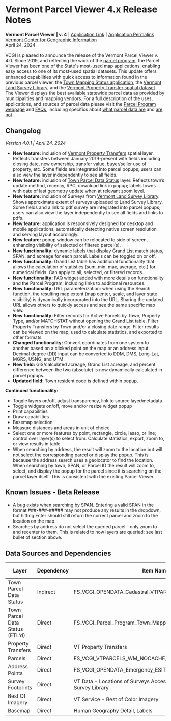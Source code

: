 # Vermont Parcel Viewer 4.x Release Notes

**Vermont Parcel Viewer | v. 4** | [Application Link](https://experience.arcgis.com/experience/b5a5cc7663c84761a305f70b913e1a60/) | [Application Permalink](https://maps.vcgi.vermont.gov/parcelviewer/)  
[Vermont Center for Geographic Information](https://vcgi.vermont.gov/data-and-programs/parcel-program)  
April 24, 2024 

VCGI is pleased to announce the release of the Vermont Parcel Viewer v. 4.0. Since 2019, and reflecting the work of the [parcel program](https://vcgi.vermont.gov/data-and-programs/parcel-program), the Parcel Viewer has been one of the State's most-used map applications, enabling easy access to one of its most-used spatial datasets. This update offers enhanced capabilities with quick access to information found in the previous parcel viewer, the [Town Mapping Status application](https://maps.vcgi.vermont.gov/parcelstatus/), the [Vermont Land Survey Library](https://landsurvey.vermont.gov/), and the [Vermont Property Transfer spatial dataset](https://geodata.vermont.gov/datasets/VCGI::vt-property-transfers/about). The Viewer displays the best available statewide parcel data as provided by municipalities and mapping vendors. For a full description of the uses, applications, and sources of parcel data please visit the [Parcel Program webpage](https://vcgi.vermont.gov/data-and-programs/parcel-program) and [FAQs](https://vcgi.vermont.gov/resources/frequently-asked-questions/parcel-program-faqs), including specifics about [what parcel data are](https://vcgi.vermont.gov/resources/frequently-asked-questions/parcel-program-faqs#1) and [are not](https://vcgi.vermont.gov/data-and-programs/parcel-program#parceldataarenot).

## Changelog
*Version 4.0.1 | April 24, 2024*
* **New feature:** inclusion of [Vermont Property Transfers](https://geodata.vermont.gov/datasets/VCGI::vt-property-transfers/explore) spatial layer. Reflects transfers between January 2019-present with fields including closing date, new ownership, transfer value, buyer/seller use of property, etc. Some fields are integrated into parcel popups; users can also view the layer independently to see all fields.
* **New feature:** inclusion of [Town Parcel Data Status](https://experience.arcgis.com/experience/d88b19e908a1460da8bcb7326f7c2ec6) layer. Reflects town’s update method, recency, RPC, download link in popup; labels towns with date of last geometry update when at relevant zoom level.
* **New feature:** inclusion of Surveys from [Vermont Land Survey Library](https://maps.vcgi.vermont.gov/landsurveylibrary/). Shows approximate extent of surveys uploaded to Land Survey Library. Some fields and a link to pdf survey are integrated into parcel popups; users can also view the layer independently to see all fields and links to pdfs. 
* **New feature:** application is responsively designed for desktop and mobile applications, automatically detecting native screen resolution and serving layout accordingly.
* **New feature:** popup window can be relocated to side of screen, enhancing visibility of selected or filtered parcel(s).
* **New functionality:** dynamic labels that display Grand List match status, SPAN, and acreage for each parcel. Labels can be toggled on or off. 
* **New functionality:** Grand List table has additional functionality that allows the calculation of statistics (sum, min, max, average, etc.) for numerical fields. Can apply to all, selected, or filtered records. 
* **New functionality:** FAQ widget added with more details on functionality and the Parcel Program, including links to additional resources.
* **New functionality:** URL parameterization: when using the Search function, the resulting map extent (map center, scale, and layer state visibility) is dynamically incorporated into the URL. Sharing the updated URL allows others to quickly access and see the same specific map view.
* **New functionality:** Filter records for Active Parcels by Town, Property Type, and/or MATCHSTAT without opening the Grand List table. Filter Property Transfers by Town and/or a closing date range. Filter results can be viewed on the map, used to calculate statistics, and exported to other formats.
* **Changed functionality:** Convert coordinates from one system to another based on a clicked point on the map or an address input. Decimal degree (DD) input can be converted to DDM, DMS, Long-Lat, MGRS, USNG, and UTM.
* **New field:** GIS/calculated acreage, Grand List acreage, and percent difference between the two (absolute) is now dynamically calculated in parcel popups.
* **Updated field:** Town resident code is defined within popup.

**Continued functionality:**

* Toggle layers on/off, adjust transparency, link to source layer/metadata
* Toggle widgets on/off, move and/or resize widget popup
* Print capabilities
* Draw capabilities
* Basemap selection
* Measure distances and areas in unit of choice
* Select one or more features by point, rectangle, circle, lasso, or line; control over layer(s) to select from. Calculate statistics, export, zoom to, or view results in table.
* When searching by address, the result will zoom to the location but will not select the corresponding parcel or display the popup. This is because the address search uses a geolocator to find the location. When searching by town, SPAN, or Parcel ID the result will zoom to, select, and display the popup for the parcel since it is searching on the parcel layer itself. This is consistent with the existing Parcel Viewer.

## Known Issues - Beta Release
* [A](https://community.esri.com/t5/arcgis-experience-builder-questions/exb-search-widget-not-behaving/td-p/1370067) [bug](https://community.esri.com/t5/arcgis-experience-builder-questions/full-text-search-index-on-hosted-feature-layer/m-p/1346085/highlight/true#M9200) [exists](https://community.esri.com/t5/arcgis-experience-builder-questions/multiple-things-stopped-working-in-the-search/m-p/1349288#M9354) when searching by SPAN. Entering a valid SPAN in the format ###-###-##### may not produce any results in the dropdown, but hitting Enter should still return the correct parcel and zoom to the location on the map.
* Searches by address do not select the queried parcel - only zoom to and recenter to them. This is related to how layers are queried; see last bullet of section above.

## Data Sources and Dependencies
| Layer                           | Dependency | Item Name                                                                 | Spatial Ref | Publisher      | URL                                                                                                                                           | Hosting | Standalone Open Data | Life Cycle Supported |
|---------------------------------|------------|---------------------------------------------------------------------------|-------------|----------------|-----------------------------------------------------------------------------------------------------------------------------------------------|---------|----------------------|----------------------|
| Town Parcel Data Status         | Indirect   | FS_VCGI_OPENDATA_Cadastral_VTPARCELS_poly_DataStatus_SP_v1                | SP          | Services_VCGI  | https://services1.arcgis.com/BkFxaEFNwHqX3tAw/arcgis/rest/services/FS_VCGI_OPENDATA_Cadastral_VTPARCELS_poly_DataStatus_SP_v1/FeatureServer/0 | AGO     | Yes                  | No                   |
| Town Parcel Data Status (ETL'd) | Direct     | FS_VCGI_Parcel_Program_Town_Mapping_Status_PRD_FME_v2                     | WM          | Publisher_VCGI | https://services1.arcgis.com/BkFxaEFNwHqX3tAw/ArcGIS/rest/services/FS_VCGI_Parcel_Program_Town_Mapping_Status_FME_PRD_v2/FeatureServer        | AGO     | No                   | No                   |
| Property Transfers              | Direct     | VT Property Transfers                                                     | WM          | Services_VCGI  | https://services1.arcgis.com/BkFxaEFNwHqX3tAw/arcgis/rest/services/FS_VCGI_OPENDATA_Cadastral_PTTR_point_WM_v1_view/FeatureServer             | AGO     | Yes                  | No                   |
| Parcels                         | Direct     | FS_VCGI_VTPARCELS_WM_NOCACHE_v2                                           | WM          | Services_VCGI  | https://services1.arcgis.com/BkFxaEFNwHqX3tAw/arcgis/rest/services/FS_VCGI_VTPARCELS_WM_NOCACHE_v2/FeatureServer                              | AGO     | Yes                  | Yes                  |
| Address Points                  | Direct     | FS_VCGI_OPENDATA_Emergency_ESITE_point_SP_v1                              | SP          | Services_VCGI  | https://services1.arcgis.com/BkFxaEFNwHqX3tAw/ArcGIS/rest/services/FS_VCGI_OPENDATA_Emergency_ESITE_point_SP_v1/FeatureServer/0               | AGO     | Yes                  | No                   |
| Survey Footprints               | Direct     | VT Data - Locations of Surveys Accessible via Vermont Land Survey Library | WM          | Publisher_VCGI | https://services1.arcgis.com/BkFxaEFNwHqX3tAw/arcgis/rest/services/FS_VCGI_Land_Survey_Library_reviewed_v2_1/FeatureServer                    | AGO     | Yes                  | No                   |
| Best Of Imagery                 | Direct     | VT Service - Best of Color Imagery                                        | WM          | Services_VCGI  | https://maps.vcgi.vermont.gov/arcgis/rest/services/EGC_services/IMG_VCGI_CLR_WM_CACHE/ImageServer                                             | AGS     | Yes                  | Yes                  |
| Basemap                         | Direct     | Human Geography Detail, Labels                                            | WM          | ESRI           | https://basemaps.arcgis.com/arcgis/rest/services/World_Basemap_v2/VectorTileServer                                                            | AGO     | Yes                  | N/A                  |
